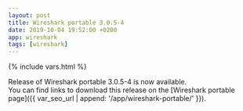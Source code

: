 ```yaml
---
layout: post
title: Wireshark portable 3.0.5-4
date: 2019-10-04 19:52:00 +0200
app: wireshark
tags: [wireshark]
---
```

{% include vars.html %}

Release of Wireshark portable 3.0.5-4 is now available.<br />
You can find links to download this release on the [Wireshark portable page]({{ var_seo_url | append: '/app/wireshark-portable/' }}).

